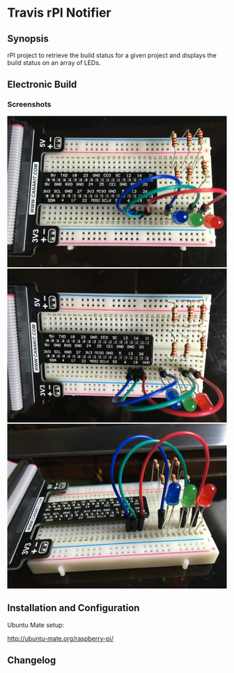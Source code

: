 # Travis rPI Notifier

## Synopsis

rPI project to retrieve the build status for a given project and displays the build status on an array of LEDs.

## Electronic Build



### Screenshots

![Top View #1](https://raw.githubusercontent.com/mena-devs/travis-rpi-notifier/repo-screenshots/electronics/images/trn_top_view.JPG)
![Top View #2](https://raw.githubusercontent.com/mena-devs/travis-rpi-notifier/repo-screenshots/electronics/images/trn_top_view-2.JPG)
![Side View](https://raw.githubusercontent.com/mena-devs/travis-rpi-notifier/repo-screenshots/electronics/images/trn_side_view.JPG)

## Installation and Configuration

Ubuntu Mate setup:

http://ubuntu-mate.org/raspberry-pi/

## Changelog